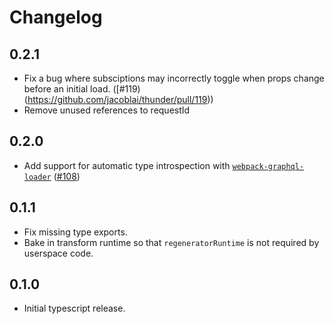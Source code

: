 # Changelog

## 0.2.1
- Fix a bug where subsciptions may incorrectly toggle when props change before an initial load. ([#119)(https://github.com/jacoblai/thunder/pull/119))
- Remove unused references to requestId

## 0.2.0
- Add support for automatic type introspection with [`webpack-graphql-loader`](https://github.com/jacoblai/graphql-loader) ([#108](https://github.com/jacoblai/thunder/pull/108))

## 0.1.1
- Fix missing type exports.
- Bake in transform runtime so that `regeneratorRuntime` is not required by userspace code.

## 0.1.0
- Initial typescript release.
